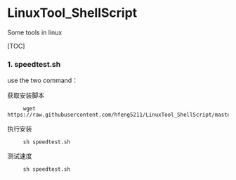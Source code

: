 # LinuxTool_ShellScript
Some tools in linux

[TOC]

### 1. speedtest.sh
use the two command：
   
获取安装脚本
```shell
     wget https://raw.githubusercontent.com/hfeng5211/LinuxTool_ShellScript/master/speedtest.sh
```
执行安装
```
     sh speedtest.sh
``` 
测试速度
```
     sh speedtest.sh
``` 
    
 
